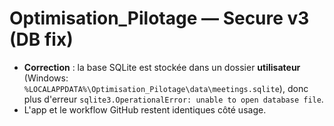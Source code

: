 # Optimisation_Pilotage — Secure v3 (DB fix)

- **Correction** : la base SQLite est stockée dans un dossier **utilisateur** (Windows: `%LOCALAPPDATA%\Optimisation_Pilotage\data\meetings.sqlite`), donc plus d'erreur `sqlite3.OperationalError: unable to open database file`.
- L'app et le workflow GitHub restent identiques côté usage.
